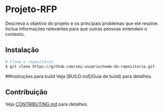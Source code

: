 # Projeto-RFP
Descreva o objetivo do projeto e os principais problemas que ele resolve. Inclua informações relevantes para que outras pessoas entendam o contexto.

## Instalação
```bash
# Clone o repositório
$ git clone https://github.com/seu-usuario/nome-do-repositorio.git
```
##Instruções para build 
Veja [BUILD.md](Guia de build) para detalhes.
## Contribuição
Veja [CONTRIBUTING.md](CONTRIBUTING.md) para detalhes.
